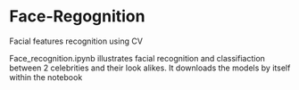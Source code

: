 # Face-Regognition
Facial features recognition using CV

Face_recognition.ipynb illustrates facial recognition and classifiaction between 2 celebrities and their look alikes. It downloads the models by itself within the notebook
